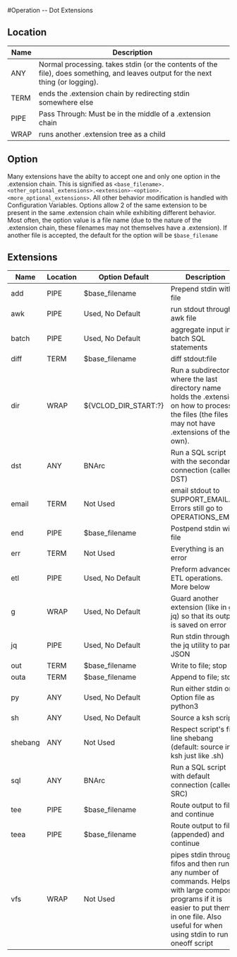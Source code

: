 #Operation -- Dot Extensions
## Location
Name | Description
-----|------------
ANY  | Normal processing. takes stdin (or the contents of the file), does something, and leaves output for the next thing (or logging).
TERM | ends the .extension chain by redirecting stdin somewhere else
PIPE | Pass Through: Must be in the middle of a .extension chain
WRAP | runs another .extension tree as a child

## Option
Many extensions have the abilty to accept one and only one option in the .extension chain. This is signified as `<base_filename>.<other_optional_extensions>.<extension>-<option>.<more_optional_extensions>`. All other behavior modification is handled with Configuration Variables. Options allow 2 of the same extension to be present in the same .extension chain while exhibiting different behavior. Most often, the option value is a file name (due to the nature of the .extension chain, these filenames may not themselves have a .extension). If another file is accepted, the default for the option will be `$base_filename`
## Extensions
Name | Location | Option Default | Description
-----|----------|----------------|------------
add|PIPE|$base_filename|Prepend stdin with file
awk|PIPE|Used, No Default|run stdout through awk file
batch|PIPE|Used, No Default|aggregate input into batch SQL statements
diff|TERM|$base_filename|diff stdout:file
dir|WRAP|${VCLOD_DIR_START:?}|Run a subdirectory where the last directory name holds the .extension on how to process the files (the files may not have .extensions of their own).
dst|ANY|BNArc|Run a SQL script with the secondary connection (called DST)
email|TERM|Not Used|email stdout to SUPPORT_EMAIL. Errors still go to OPERATIONS_EMAIL
end|PIPE|$base_filename|Postpend stdin with file
err|TERM|Not Used|Everything is an error
etl|PIPE|Used, No Default|Preform advanced ETL operations. More below
g|WRAP|Used, No Default|Guard another extension (like in g-jq) so that its output is saved on error
jq|PIPE|Used, No Default|Run stdin through the jq utility to parse JSON
out|TERM|$base_filename|Write to file; stop
outa|TERM|$base_filename|Append to file; stop
py|ANY|Used, No Default|Run either stdin or Option file as python3
sh|ANY|Used, No Default|Source a ksh script
shebang|ANY|Not Used|Respect script's first line shebang (default: source in ksh just like .sh)
sql|ANY|BNArc|Run a SQL script with default connection (called SRC)
tee|PIPE|$base_filename|Route output to file and continue
teea|PIPE|$base_filename|Route output to file (appended) and continue
vfs|WRAP|Not Used|pipes stdin through fifos and then runs any number of commands. Helps with large composite programs if it is easier to put them all in one file. Also useful for when using stdin to run a oneoff script
